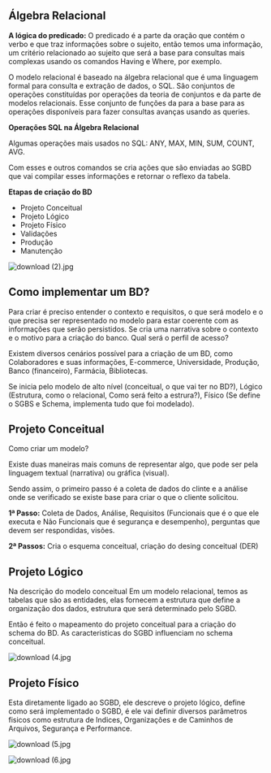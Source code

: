 ## Álgebra Relacional

**A lógica do predicado:** O predicado é a parte da oração que contém o verbo e que traz informações sobre o sujeito, então temos uma informação, um critério relacionado ao sujeito que será a base para consultas mais complexas usando os comandos Having e Where, por exemplo.

O modelo relacional é baseado na álgebra relacional que é uma linguagem formal para consulta e extração de dados, o SQL. São conjuntos de operações constituídas por operações da teoria de conjuntos e da parte de modelos relacionais. Esse conjunto de funções da para a base para as operações disponíveis para fazer consultas avanças usando as queries.

**Operações SQL na Álgebra Relacional**

Algumas operações mais usados no SQL: ANY, MAX, MIN, SUM, COUNT, AVG.

Com esses e outros comandos se cria ações que são enviadas ao SGBD que vai compilar esses informações e retornar o reflexo da tabela.

**Etapas de criação do BD**

- Projeto Conceitual
- Projeto Lógico
- Projeto Físico
- Validações
- Produção
- Manutenção

![download (2).jpg](https://s3.us-west-2.amazonaws.com/secure.notion-static.com/c75ce98d-7cca-43d1-81c3-1ff667a37165/download_%282%29.jpg?X-Amz-Algorithm=AWS4-HMAC-SHA256&X-Amz-Content-Sha256=UNSIGNED-PAYLOAD&X-Amz-Credential=AKIAT73L2G45EIPT3X45%2F20220923%2Fus-west-2%2Fs3%2Faws4_request&X-Amz-Date=20220923T005342Z&X-Amz-Expires=86400&X-Amz-Signature=50e775d01cca0e4954bae421efc0257cbe637f862f310091d0e5fbf9d49b633b&X-Amz-SignedHeaders=host&response-content-disposition=filename%20%3D%22download%2520%282%29.jpg%22&x-id=GetObject)

## Como implementar um BD?

Para criar é preciso entender o contexto e requisitos, o que será modelo e o que precisa ser representado no modelo para estar coerente com as informações que serão persistidos. Se cria uma narrativa sobre o contexto e o motivo para a criação do banco. Qual será o perfil de acesso?

Existem diversos cenários possível para a criação de um BD, como Colaboradores e suas informações, E-commerce, Universidade, Produção, Banco (financeiro), Farmácia, Bibliotecas.

Se inicia pelo modelo de alto nível (conceitual, o que vai ter no BD?), Lógico (Estrutura, como o relacional, Como será feito a estrura?), Físico (Se define o SGBS e Schema, implementa tudo que foi modelado).

## Projeto Conceitual

Como criar um modelo?

Existe duas maneiras mais comuns de representar algo, que pode ser pela linguagem textual (narrativa) ou gráfica (visual).

 Sendo assim, o primeiro passo é a coleta de dados do clinte e a análise onde se verificado se existe base para criar o que o cliente solicitou. 

**1ª Passo:** Coleta de Dados, Análise, Requisitos (Funcionais que é o que ele executa e Não Funcionais que é segurança e desempenho), perguntas que devem ser respondidas, visões. 

**2ª Passos:** Cria o esquema conceitual, criação do desing conceitual (DER)

## Projeto Lógico

Na descrição do modelo conceitual Em um modelo relacional, temos as tabelas que são as entidades, elas fornecem a estrutura que define a organização dos dados, estrutura que será determinado pelo SGBD.

Então é feito o mapeamento do projeto conceitual para a criação do schema do BD.  As caracteristicas do SGBD influenciam no schema conceitual.

![download (4.jpg](https://s3.us-west-2.amazonaws.com/secure.notion-static.com/4d7a1380-f66b-45bb-8244-5f08643d2807/download_%284.jpg?X-Amz-Algorithm=AWS4-HMAC-SHA256&X-Amz-Content-Sha256=UNSIGNED-PAYLOAD&X-Amz-Credential=AKIAT73L2G45EIPT3X45%2F20220923%2Fus-west-2%2Fs3%2Faws4_request&X-Amz-Date=20220923T005423Z&X-Amz-Expires=86400&X-Amz-Signature=418e606925df31edead0cc37f9c28b18a144d58309378d4b9f1da429998f3388&X-Amz-SignedHeaders=host&response-content-disposition=filename%20%3D%22download%2520%284.jpg%22&x-id=GetObject)

## Projeto Físico

Esta diretamente ligado ao SGBD, ele descreve o projeto lógico, define como será implementado o SGBD, é ele vai definir diversos parâmetros fisicos como estrutura de Indices, Organizações e de Caminhos de Arquivos, Segurança e Performance.

![download (5.jpg](https://s3.us-west-2.amazonaws.com/secure.notion-static.com/103a6d63-efa7-4270-a171-3ffbb388159d/download_%285.jpg?X-Amz-Algorithm=AWS4-HMAC-SHA256&X-Amz-Content-Sha256=UNSIGNED-PAYLOAD&X-Amz-Credential=AKIAT73L2G45EIPT3X45%2F20220923%2Fus-west-2%2Fs3%2Faws4_request&X-Amz-Date=20220923T005440Z&X-Amz-Expires=86400&X-Amz-Signature=9ee1a6f5934c3dbd5d3a06b9753a0b237d4dcd25d3718c5f3882f139ac38f6a9&X-Amz-SignedHeaders=host&response-content-disposition=filename%20%3D%22download%2520%285.jpg%22&x-id=GetObject)

![download (6.jpg](https://s3.us-west-2.amazonaws.com/secure.notion-static.com/d1eb8284-86f4-447b-8046-51a14a97f56a/download_%286.jpg?X-Amz-Algorithm=AWS4-HMAC-SHA256&X-Amz-Content-Sha256=UNSIGNED-PAYLOAD&X-Amz-Credential=AKIAT73L2G45EIPT3X45%2F20220923%2Fus-west-2%2Fs3%2Faws4_request&X-Amz-Date=20220923T005452Z&X-Amz-Expires=86400&X-Amz-Signature=9aa1f9d190da2119faaa0e75610b0103c141f8ccdff48085d620c9b3baa64379&X-Amz-SignedHeaders=host&response-content-disposition=filename%20%3D%22download%2520%286.jpg%22&x-id=GetObject)